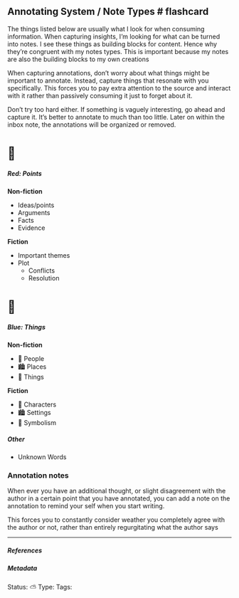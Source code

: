 ## Annotating System / Note Types  # flashcard

The things listed below are usually what I look for when consuming information. When capturing insights, I’m looking for what can be turned into notes.  I see these things as building blocks for content. Hence why they’re congruent with my notes types. This is important because my notes are also the building blocks to my own creations

When capturing annotations, don’t worry about what things might be important to annotate. Instead, capture things that resonate with you specifically. This forces you to pay extra attention to the source and interact with it rather than passively consuming it just to forget about it.

Don’t try too hard either. If something is vaguely interesting, go ahead and capture it. It’s better to annotate to much than too little. Later on within the inbox note, the annotations will be organized or removed.

# 🔴
##### Red: Points

**Non-fiction**
- Ideas/points
- Arguments
- Facts
- Evidence

**Fiction**
- Important themes
- Plot
	- Conflicts
	- Resolution

# 🔵
##### Blue: Things

**Non-fiction**
- 👤 People
- 🏙 Places
- 🔵 Things

**Fiction**
- 👤 Characters
- 🏙 Settings
- 🎵 Symbolism

##### Other
- Unknown Words

### Annotation notes

When ever you have an additional thought, or slight disagreement with the author in a certain point that you have annotated, you can add a note on the annotation to remind your self when you start writing. 

This forces you to constantly consider weather you completely agree with the author or not, rather than entirely regurgitating what the author says


___

##### References


##### Metadata
Status: ⛅️
Type: 
Tags: